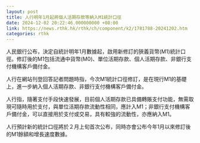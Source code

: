 ```yaml
---
layout: post
title: 人行明年1月起將個人活期存款等納入M1統計口徑
date: 2024-12-02 20:22:46.000000000 +08:00
link: https://news.rthk.hk/rthk/ch/component/k2/1781788-20241202.htm
categories: rthk
---
```


人民銀行公布，決定自統計明年1月數據起，啟用新修訂的狹義貨幣(M1)統計口徑。修訂後的M1包括流通中貨幣(M0)、單位活期存款、個人活期存款、非銀行支付機構客戶備付金。

人行在網站刊登回答記者問題時指，今次M1統計口徑修訂，是在現行M1的基礎上，進一步納入個人活期存款、非銀行支付機構客戶備付金。

人行指，隨著支付手段快速發展，目前個人活期存款已具備轉賬支付功能，無需取現可隨時用於支付，與單位活期存款流動性相同，應計入M1；非銀行支付機構客戶備付金，可以直接用於支付或交易，具有較強的流動性，亦應納入M1。
 
人行預計新的統計口徑將於２月上旬首次公布，同時亦會公布今年1月以來修訂後的M1餘額和增長速度數據。
